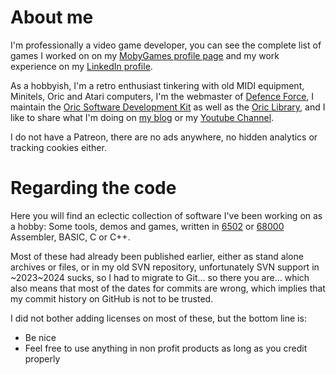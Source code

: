 # About me
I'm professionally a video game developer, you can see the complete list of games I worked on on my [MobyGames profile page](https://www.mobygames.com/person/45003/mickael-pointier/) and my work experience on my [LinkedIn profile](https://www.linkedin.com/in/mickaelpointier/).

As a hobbyish, I'm a retro enthusiast tinkering with old MIDI equipment, Minitels, Oric and Atari computers, I'm the webmaster of [Defence Force](https://defence-force.org), I maintain the [Oric Software Development Kit](https://osdk.org) as well as the [Oric Library](https://library.defence-force.org), and I like to share what I'm doing on [my blog](https://blog.defence-force.org) or my [Youtube Channel](https://www.youtube.com/channel/UCWZt9Nt6Qo5ZmHFJtZzvgEw).

I do not have a Patreon, there are no ads anywhere, no hidden analytics or tracking cookies either.

# Regarding the code
Here you will find an eclectic collection of software I've been working on as a hobby: Some tools, demos and games, written in [6502](https://en.wikipedia.org/wiki/MOS_Technology_6502) or [68000](https://en.wikipedia.org/wiki/Motorola_68000) Assembler, BASIC, C or C++.

Most of these had already been published earlier, either as stand alone archives or files, or in my old SVN repository, unfortunately SVN support in ~2023~2024 sucks, so I had to migrate to Git... so there you are... which also means that most of the dates for commits are wrong, which implies that my commit history on GitHub is not to be trusted.

I did not bother adding licenses on most of these, but the bottom line is: 
- Be nice
- Feel free to use anything in non profit products as long as you credit properly


